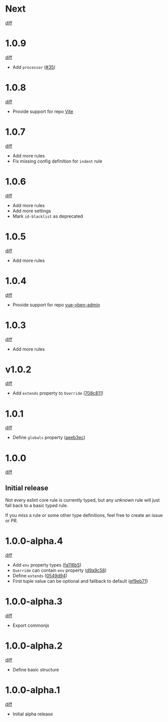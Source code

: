 # Next

[diff](https://github.com/Shinigami92/eslint-define-config/compare/1.0.9...main)

# 1.0.9

[diff](https://github.com/Shinigami92/eslint-define-config/compare/1.0.8...1.0.9)

- Add `processor` ([#35])

[#35]: https://github.com/Shinigami92/eslint-define-config/pull/35

# 1.0.8

[diff](https://github.com/Shinigami92/eslint-define-config/compare/1.0.7...1.0.8)

- Provide support for repo [Vite](https://github.com/vitejs/vite)

# 1.0.7

[diff](https://github.com/Shinigami92/eslint-define-config/compare/1.0.6...1.0.7)

- Add more rules
- Fix missing config definition for `indent` rule

# 1.0.6

[diff](https://github.com/Shinigami92/eslint-define-config/compare/1.0.5...1.0.6)

- Add more rules
- Add more settings
- Mark `id-blacklist` as deprecated

# 1.0.5

[diff](https://github.com/Shinigami92/eslint-define-config/compare/1.0.4...1.0.5)

- Add more rules

# 1.0.4

[diff](https://github.com/Shinigami92/eslint-define-config/compare/1.0.3...1.0.4)

- Provide support for repo [vue-vben-admin](https://github.com/anncwb/vue-vben-admin)

# 1.0.3

[diff](https://github.com/Shinigami92/eslint-define-config/compare/v1.0.2...1.0.3)

- Add more rules

# v1.0.2

[diff](https://github.com/Shinigami92/eslint-define-config/compare/1.0.1...v1.0.2)

- Add `extends` property to `Override` ([708c811])

[708c811]: https://github.com/Shinigami92/eslint-define-config/commit/708c81101083332e62802602c421aa7ba9e85137

# 1.0.1

[diff](https://github.com/Shinigami92/eslint-define-config/compare/1.0.0...1.0.1)

- Define `globals` property ([aeeb3ec])

[aeeb3ec]: https://github.com/Shinigami92/eslint-define-config/commit/aeeb3ec0b133e4b6ad89d41676fe26bbb7e94888

# 1.0.0

[diff](https://github.com/Shinigami92/eslint-define-config/compare/1.0.0-alpha.4...1.0.0)

## Initial release

Not every eslint core rule is currently typed, but any _unknown_ rule will just fall back to a basic typed rule.

If you miss a rule or some other type definitions, feel free to create an issue or PR.

# 1.0.0-alpha.4

[diff](https://github.com/Shinigami92/eslint-define-config/compare/1.0.0-alpha.3...1.0.0-alpha.4)

- Add `env` property types ([fa116b5])
- `Override` can contain `env` property ([d9a9c58])
- Define `extends` ([0549d94])
- First tuple value can be optional and fallback to default ([ef9eb71])

[ef9eb71]: https://github.com/Shinigami92/eslint-define-config/commit/ef9eb71d52226b7737981b5e8612fe0772a50ac2
[d9a9c58]: https://github.com/Shinigami92/eslint-define-config/commit/d9a9c58b900f469ed0b9f8c6b372163352a839a5
[0549d94]: https://github.com/Shinigami92/eslint-define-config/commit/0549d94c9c441c3fbfb7e3e11bc39630536aea69
[fa116b5]: https://github.com/Shinigami92/eslint-define-config/commit/fa116b55214e05616577f2b466c895f19c552741

# 1.0.0-alpha.3

[diff](https://github.com/Shinigami92/eslint-define-config/compare/1.0.0-alpha.2...1.0.0-alpha.3)

- Export commonjs

# 1.0.0-alpha.2

[diff](https://github.com/Shinigami92/eslint-define-config/compare/1.0.0-alpha.1...1.0.0-alpha.2)

- Define basic structure

# 1.0.0-alpha.1

[diff](https://github.com/Shinigami92/eslint-define-config/compare/04b307804a9f9ef6aa288fa6ca167d8336c6145f...1.0.0-alpha.1)

- Initial alpha release
